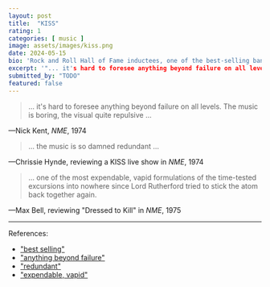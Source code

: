 ```yaml
---
layout: post
title:  "KISS"
rating: 1
categories: [ music ]
image: assets/images/kiss.png
date: 2024-05-15
bio: 'Rock and Roll Hall of Fame inductees, one of the best-selling bands of all time'
excerpt: '"... it's hard to foresee anything beyond failure on all levels."'
submitted_by: "TODO"
featured: false
---
```


> ... it's hard to foresee anything beyond failure on all levels. The music is boring, the visual quite repulsive ...

—Nick Kent, _NME_, 1974

> ... the music is so damned redundant ...

—Chrissie Hynde, reviewing a KISS live show in _NME_, 1974

> ... one of the most expendable, vapid formulations of the time-tested excursions into nowhere since Lord Rutherford tried to stick the atom back together again.

—Max Bell, reviewing "Dressed to Kill" in _NME_, 1975

---

References:

- ["best selling"](https://en.wikipedia.org/wiki/List_of_best-selling_music_artists)
- ["anything beyond failure"](https://books.google.com/books?id=_QFjEAAAQBAJ&pg=PA258&lpg=PA258&dq=%22kiss%22+%22nick+kent%22+%22repulsive%22&source=bl&ots=W4I2cSpWG5&sig=ACfU3U26aDlxgPpdHrdA38dJjmqWTnRx_Q&hl=en&sa=X&ved=2ahUKEwjVqvnn8Y-GAxU5RjABHaohAWUQ6AF6BAgSEAM#v=onepage&q=%22kiss%22%20%22nick%20kent%22%20%22repulsive%22kiss&f=false)
- ["redundant"](https://www.threads.net/@themdarnsuperpeople/post/C5WYk6QMbAH)
- ["expendable, vapid"](https://geirmykl.wordpress.com/2016/01/27/article-about-kiss-from-new-musical-express-august-23-1975/)
